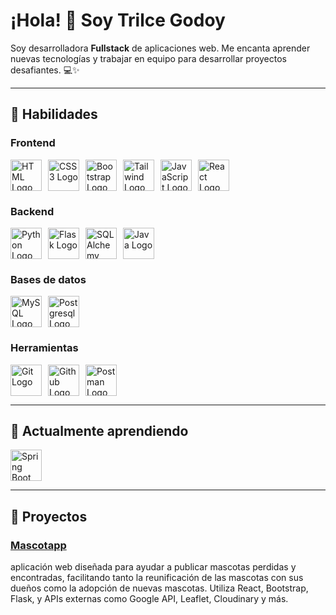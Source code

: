 # ¡Hola! 👋 Soy Trilce Godoy

Soy desarrolladora **Fullstack** de aplicaciones web. 
Me encanta aprender nuevas tecnologías y trabajar en equipo para desarrollar proyectos desafiantes. 💻✨

---

## 🚀 Habilidades

### Frontend
<div class="icons" style="display: flex; gap: 10px;">
  <img src="https://cdn.jsdelivr.net/gh/devicons/devicon@latest/icons/html5/html5-original.svg" alt="HTML Logo" width="50"/>
  <img src="https://cdn.jsdelivr.net/gh/devicons/devicon@latest/icons/css3/css3-original.svg" alt="CSS3 Logo" width="50"/>
  <img src="https://cdn.jsdelivr.net/gh/devicons/devicon@latest/icons/bootstrap/bootstrap-original.svg" alt="Bootstrap Logo" width="50"/>
  <img src="https://cdn.jsdelivr.net/gh/devicons/devicon@latest/icons/tailwindcss/tailwindcss-original.svg" alt="Tailwind Logo" width="50"/>
  <img src="https://cdn.jsdelivr.net/gh/devicons/devicon@latest/icons/javascript/javascript-original.svg" alt="JavaScript Logo" width="50"/>
  <img src="https://cdn.jsdelivr.net/gh/devicons/devicon@latest/icons/react/react-original.svg" alt="React Logo" width="50"/>
</div>


### Backend
<div class="icons" style="display: flex; gap: 10px;">
  <img src="https://cdn.jsdelivr.net/gh/devicons/devicon@latest/icons/python/python-original.svg" alt="Python Logo" width="50"/>
  <img src="https://cdn.jsdelivr.net/gh/devicons/devicon@latest/icons/flask/flask-original.svg" alt="Flask Logo" width="50"/>
  <img src="https://cdn.jsdelivr.net/gh/devicons/devicon@latest/icons/sqlalchemy/sqlalchemy-original.svg" alt="SQLAlchemy Logo" width="50"/>
  <img src="https://cdn.jsdelivr.net/gh/devicons/devicon@latest/icons/java/java-original-wordmark.svg" alt="Java Logo" width="50"/>
</div>                             

### Bases de datos
<div class="icons" style="display: flex; gap: 10px;">
  <img src="https://cdn.jsdelivr.net/gh/devicons/devicon@latest/icons/mysql/mysql-original.svg" alt="MySQL Logo" width="50"/>
  <img src="https://cdn.jsdelivr.net/gh/devicons/devicon@latest/icons/postgresql/postgresql-original.svg" alt="Postgresql Logo" width="50"/>
</div>           


### Herramientas
<div class="icons" style="display: flex; gap: 10px;">
  <img src="https://cdn.jsdelivr.net/gh/devicons/devicon@latest/icons/git/git-original.svg" alt="Git Logo" width="50"/>
  <img src="https://cdn.jsdelivr.net/gh/devicons/devicon@latest/icons/github/github-original.svg" alt="Github Logo" width="50"/>
  <img src="https://cdn.jsdelivr.net/gh/devicons/devicon@latest/icons/postman/postman-original.svg" alt="Postman Logo" width="50"/>
</div>           

---

## 📖 Actualmente aprendiendo
<div class="icons" style="display: flex; gap: 10px;">
  <img src="https://cdn.jsdelivr.net/gh/devicons/devicon@latest/icons/spring/spring-original.svg" alt="Spring Boot Logo" width="50"/>
</div>          

---

## 💼 Proyectos

### [Mascotapp](https://github.com/4GeeksAcademy/MascotAppUy-FinalProject)
aplicación web diseñada para ayudar a publicar mascotas perdidas y encontradas, facilitando tanto la reunificación de las mascotas con sus dueños como la adopción de nuevas mascotas. 
Utiliza React, Bootstrap, Flask, y APIs externas como Google API, Leaflet, Cloudinary y más.
